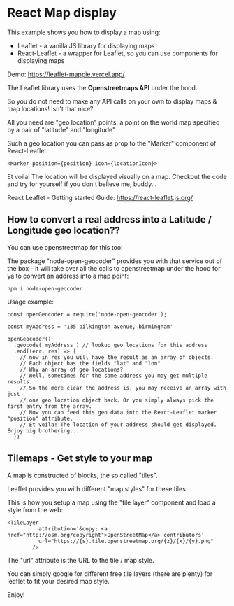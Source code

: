 # React Map display

This example shows you how to display a map using:

- Leaflet - a vanilla JS library for displaying maps
- React-Leaflet - a wrapper for Leaflet, so you can use components for displaying maps

Demo: https://leaflet-mappie.vercel.app/

The Leaflet library uses the <b>Openstreetmaps API</b> under the hood. 

So you do not need to make any API calls on your own to display maps & map locations! Isn't that nice?

All you need are "geo location" points: a point on the world map specified by a pair of "latitude" and "longitude" 

Such a geo location you can pass as prop to the "Marker" component of React-Leaflet. 

`<Marker position={position} icon={locationIcon}>`

Et voila! The location will be displayed visually on a map. Checkout the code and try for yourself if you don't believe me, buddy...

React Leaflet - Getting started Guide: https://react-leaflet.js.org/


## How to convert a real address into a Latitude / Longitude geo location??

You can use openstreetmap for this too!

The package "node-open-geocoder" provides you with that service out of the box - it will take over all the calls to openstreetmap under the hood for ya to convert an address into a map point:

`npm i node-open-geocoder`

Usage example:

```
const openGeocoder = require('node-open-geocoder');

const myAddress = '135 pilkington avenue, birmingham'

openGeocoder()
  .geocode( myAddress ) // lookup geo locations for this address
  .end((err, res) => {
    // now in res you will have the result as an array of objects. 
    // Each object has the fields "lat" and "lon"
    // Why an array of geo locations? 
    // Well, sometimes for the same address you may get multiple results. 
    // So the more clear the address is, you may receive an array with just 
    // one geo location object back. Or you simply always pick the first entry from the array. 
    // Now you can feed this geo data into the React-Leaflet marker "position" attribute. 
    // Et voila! The location of your address should get displayed. Enjoy big brothering... 
  })
```

## Tilemaps - Get style to your map

A map is constructed of blocks, the so called "tiles".

Leaflet provides you with different "map styles" for these tiles.

This is how you setup a map using the "tile layer" component and load a style from the web: 

```
<TileLayer
          attribution='&copy; <a href="http://osm.org/copyright">OpenStreetMap</a> contributors'
          url="https://{s}.tile.openstreetmap.org/{z}/{x}/{y}.png"
        />
```

The "url" attribute is the URL to the tile / map style. 

You can simply google for different free tile layers (there are plenty) for leaflet to fit your desired map style.

Enjoy!

